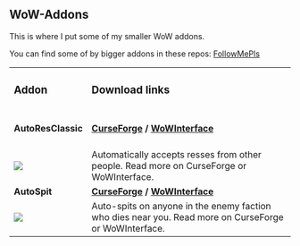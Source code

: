 ## WoW-Addons
This is where I put some of my smaller WoW addons. 

You can find some of by bigger addons in these repos: [FollowMePls](https://github.com/techiew/FollowMePls)

<table>
 <tr>
  <td><h3>Addon</h3></td>
  <td><h3>Download links</h3></td>
 </tr>
 
 <tr>
  <td><h4>AutoResClassic</h4></td>
  <td><b><a href="https://www.curseforge.com/wow/addons/autoresclassic">CurseForge</a> / <a href="https://www.wowinterface.com/downloads/info25526-AutoResClassic.html">WoWInterface</a></b></td>
 </tr>
 <tr>
  <td><img align="top" src="https://github.com/techiew/WoW-Addons/blob/master/AutoResClassic/AutoResClassic%20icon.jpg"/></td>
  <td>Automatically accepts resses from other people. Read more on CurseForge or WoWInterface.</td>
 </tr>
 
 <tr>
  <td><b>AutoSpit</b></td>
  <td><b><a href="https://www.curseforge.com/wow/addons/autospit">CurseForge</a> / <a href="https://www.wowinterface.com/downloads/info25528-AutoSpit.html">WoWInterface</a></b></td>
 </tr>
 <tr>
  <td><img align="top" src="https://github.com/techiew/WoW-Addons/blob/master/AutoSpit/AutoSpit%20icon.jpg"/></td>
  <td>Auto-spits on anyone in the enemy faction who dies near you. Read more on CurseForge or WoWInterface.</td>
 </tr>
</table>
